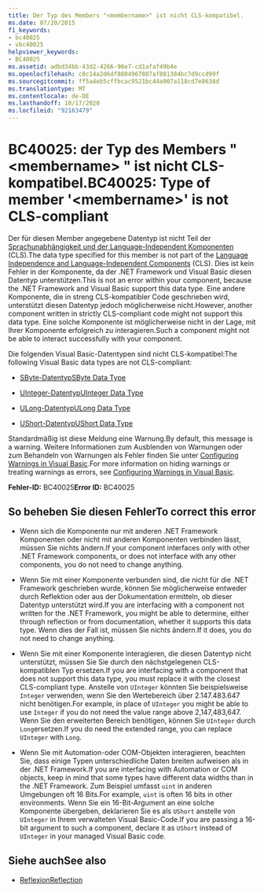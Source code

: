 ```yaml
---
title: Der Typ des Members "<membername>" ist nicht CLS-kompatibel.
ms.date: 07/20/2015
f1_keywords:
- bc40025
- vbc40025
helpviewer_keywords:
- BC40025
ms.assetid: adbd34bb-43d2-4266-90e7-cd1afaf49b4e
ms.openlocfilehash: c8c14a2d6df8804967807af881384bc7d9ccd99f
ms.sourcegitcommit: ff5a4eb5cffbcac9521bc44a907a118cd7e8638d
ms.translationtype: MT
ms.contentlocale: de-DE
ms.lasthandoff: 10/17/2020
ms.locfileid: "92163479"
---
```

# <a name="bc40025-type-of-member-membername-is-not-cls-compliant"></a><span data-ttu-id="fa146-102">BC40025: der Typ des Members " \<membername> " ist nicht CLS-kompatibel.</span><span class="sxs-lookup"><span data-stu-id="fa146-102">BC40025: Type of member '\<membername>' is not CLS-compliant</span></span>

<span data-ttu-id="fa146-103">Der für diesen Member angegebene Datentyp ist nicht Teil der [Sprachunabhängigkeit und der Language-Independent Komponenten](../../../standard/language-independence-and-language-independent-components.md) (CLS).</span><span class="sxs-lookup"><span data-stu-id="fa146-103">The data type specified for this member is not part of the [Language Independence and Language-Independent Components](../../../standard/language-independence-and-language-independent-components.md) (CLS).</span></span> <span data-ttu-id="fa146-104">Dies ist kein Fehler in der Komponente, da der .NET Framework und Visual Basic diesen Datentyp unterstützen.</span><span class="sxs-lookup"><span data-stu-id="fa146-104">This is not an error within your component, because the .NET Framework and Visual Basic support this data type.</span></span> <span data-ttu-id="fa146-105">Eine andere Komponente, die in streng CLS-kompatibler Code geschrieben wird, unterstützt diesen Datentyp jedoch möglicherweise nicht.</span><span class="sxs-lookup"><span data-stu-id="fa146-105">However, another component written in strictly CLS-compliant code might not support this data type.</span></span> <span data-ttu-id="fa146-106">Eine solche Komponente ist möglicherweise nicht in der Lage, mit Ihrer Komponente erfolgreich zu interagieren.</span><span class="sxs-lookup"><span data-stu-id="fa146-106">Such a component might not be able to interact successfully with your component.</span></span>

 <span data-ttu-id="fa146-107">Die folgenden Visual Basic-Datentypen sind nicht CLS-kompatibel:</span><span class="sxs-lookup"><span data-stu-id="fa146-107">The following Visual Basic data types are not CLS-compliant:</span></span>

- [<span data-ttu-id="fa146-108">SByte-Datentyp</span><span class="sxs-lookup"><span data-stu-id="fa146-108">SByte Data Type</span></span>](../data-types/sbyte-data-type.md)

- [<span data-ttu-id="fa146-109">UInteger-Datentyp</span><span class="sxs-lookup"><span data-stu-id="fa146-109">UInteger Data Type</span></span>](../data-types/uinteger-data-type.md)

- [<span data-ttu-id="fa146-110">ULong-Datentyp</span><span class="sxs-lookup"><span data-stu-id="fa146-110">ULong Data Type</span></span>](../data-types/ulong-data-type.md)

- [<span data-ttu-id="fa146-111">UShort-Datentyp</span><span class="sxs-lookup"><span data-stu-id="fa146-111">UShort Data Type</span></span>](../data-types/ushort-data-type.md)

 <span data-ttu-id="fa146-112">Standardmäßig ist diese Meldung eine Warnung.</span><span class="sxs-lookup"><span data-stu-id="fa146-112">By default, this message is a warning.</span></span> <span data-ttu-id="fa146-113">Weitere Informationen zum Ausblenden von Warnungen oder zum Behandeln von Warnungen als Fehler finden Sie unter [Configuring Warnings in Visual Basic](/visualstudio/ide/configuring-warnings-in-visual-basic).</span><span class="sxs-lookup"><span data-stu-id="fa146-113">For more information on hiding warnings or treating warnings as errors, see [Configuring Warnings in Visual Basic](/visualstudio/ide/configuring-warnings-in-visual-basic).</span></span>

 <span data-ttu-id="fa146-114">**Fehler-ID:** BC40025</span><span class="sxs-lookup"><span data-stu-id="fa146-114">**Error ID:** BC40025</span></span>

## <a name="to-correct-this-error"></a><span data-ttu-id="fa146-115">So beheben Sie diesen Fehler</span><span class="sxs-lookup"><span data-stu-id="fa146-115">To correct this error</span></span>

- <span data-ttu-id="fa146-116">Wenn sich die Komponente nur mit anderen .NET Framework Komponenten oder nicht mit anderen Komponenten verbinden lässt, müssen Sie nichts ändern.</span><span class="sxs-lookup"><span data-stu-id="fa146-116">If your component interfaces only with other .NET Framework components, or does not interface with any other components, you do not need to change anything.</span></span>

- <span data-ttu-id="fa146-117">Wenn Sie mit einer Komponente verbunden sind, die nicht für die .NET Framework geschrieben wurde, können Sie möglicherweise entweder durch Reflektion oder aus der Dokumentation ermitteln, ob dieser Datentyp unterstützt wird.</span><span class="sxs-lookup"><span data-stu-id="fa146-117">If you are interfacing with a component not written for the .NET Framework, you might be able to determine, either through reflection or from documentation, whether it supports this data type.</span></span> <span data-ttu-id="fa146-118">Wenn dies der Fall ist, müssen Sie nichts ändern.</span><span class="sxs-lookup"><span data-stu-id="fa146-118">If it does, you do not need to change anything.</span></span>

- <span data-ttu-id="fa146-119">Wenn Sie mit einer Komponente interagieren, die diesen Datentyp nicht unterstützt, müssen Sie Sie durch den nächstgelegenen CLS-kompatiblen Typ ersetzen.</span><span class="sxs-lookup"><span data-stu-id="fa146-119">If you are interfacing with a component that does not support this data type, you must replace it with the closest CLS-compliant type.</span></span> <span data-ttu-id="fa146-120">Anstelle von `UInteger` könnten Sie beispielsweise `Integer` verwenden, wenn Sie den Wertebereich über 2.147.483.647 nicht benötigen.</span><span class="sxs-lookup"><span data-stu-id="fa146-120">For example, in place of `UInteger` you might be able to use `Integer` if you do not need the value range above 2,147,483,647.</span></span> <span data-ttu-id="fa146-121">Wenn Sie den erweiterten Bereich benötigen, können Sie `UInteger` durch `Long`ersetzen.</span><span class="sxs-lookup"><span data-stu-id="fa146-121">If you do need the extended range, you can replace `UInteger` with `Long`.</span></span>

- <span data-ttu-id="fa146-122">Wenn Sie mit Automation-oder COM-Objekten interagieren, beachten Sie, dass einige Typen unterschiedliche Daten breiten aufweisen als in der .NET Framework.</span><span class="sxs-lookup"><span data-stu-id="fa146-122">If you are interfacing with Automation or COM objects, keep in mind that some types have different data widths than in the .NET Framework.</span></span> <span data-ttu-id="fa146-123">Zum Beispiel umfasst `uint` in anderen Umgebungen oft 16 Bits.</span><span class="sxs-lookup"><span data-stu-id="fa146-123">For example, `uint` is often 16 bits in other environments.</span></span> <span data-ttu-id="fa146-124">Wenn Sie ein 16-Bit-Argument an eine solche Komponente übergeben, deklarieren Sie es als `UShort` anstelle von `UInteger` in Ihrem verwalteten Visual Basic-Code.</span><span class="sxs-lookup"><span data-stu-id="fa146-124">If you are passing a 16-bit argument to such a component, declare it as `UShort` instead of `UInteger` in your managed Visual Basic code.</span></span>

## <a name="see-also"></a><span data-ttu-id="fa146-125">Siehe auch</span><span class="sxs-lookup"><span data-stu-id="fa146-125">See also</span></span>

- [<span data-ttu-id="fa146-126">Reflexion</span><span class="sxs-lookup"><span data-stu-id="fa146-126">Reflection</span></span>](../../../framework/reflection-and-codedom/reflection.md)
